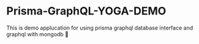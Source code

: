 # Prisma-GraphQL-YOGA-DEMO
This is demo applucation for using prisma graphql database interface and graphql with mongodb 🎉
